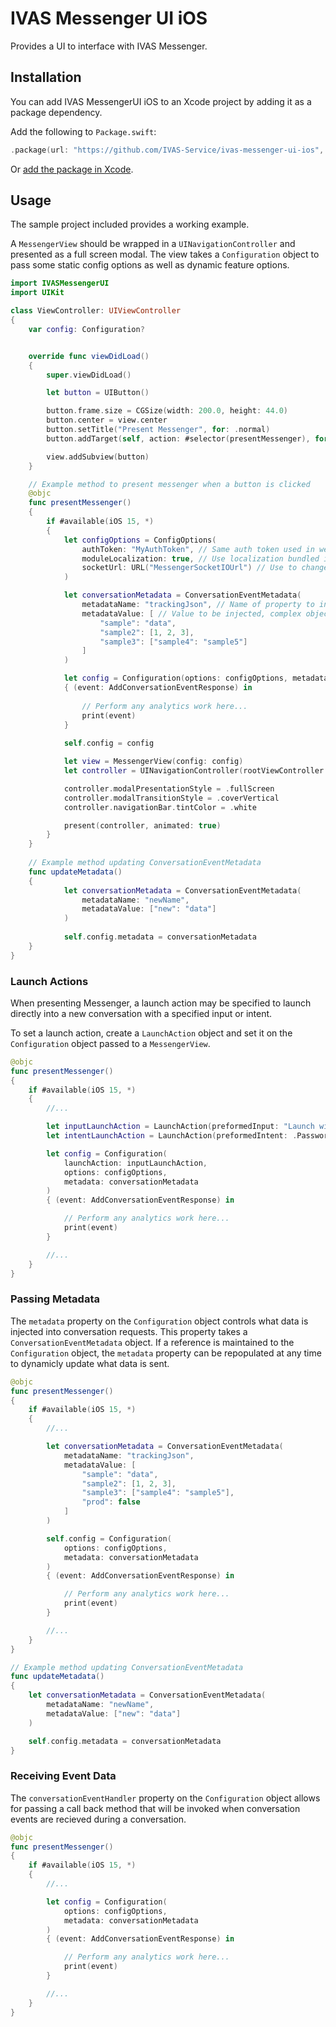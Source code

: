 # IVAS Messenger UI iOS

Provides a UI to interface with IVAS Messenger.

## Installation

You can add IVAS MessengerUI iOS to an Xcode project by adding it as a package dependency.

Add the following to `Package.swift`:

```swift
.package(url: "https://github.com/IVAS-Service/ivas-messenger-ui-ios", exact: "x.x.x")
```

Or [add the package in Xcode](https://developer.apple.com/documentation/xcode/adding_package_dependencies_to_your_app).

## Usage

The sample project included provides a working example.

A `MessengerView` should be wrapped in a `UINavigationController` and presented as a full screen modal. The view takes a `Configuration` object to pass some static config options as well as dynamic feature options. 

```swift
import IVASMessengerUI
import UIKit

class ViewController: UIViewController
{
    var config: Configuration?


    override func viewDidLoad()
    {
        super.viewDidLoad()

        let button = UIButton()

        button.frame.size = CGSize(width: 200.0, height: 44.0)
        button.center = view.center
        button.setTitle("Present Messenger", for: .normal)
        button.addTarget(self, action: #selector(presentMessenger), for: .touchUpInside)

        view.addSubview(button)
    }

	// Example method to present messenger when a button is clicked
    @objc
    func presentMessenger()
    {
        if #available(iOS 15, *)
        {
            let configOptions = ConfigOptions(
		        authToken: "MyAuthToken", // Same auth token used in web
		        moduleLocalization: true, // Use localization bundled in this package (only en-US), or provide custom localizations at app level
		        socketUrl: URL("MessengerSocketIOUrl") // Use to change environments if needed, defaults to "https://messenger.speakeasyai.com/socket.io"
		    )

            let conversationMetadata = ConversationEventMetadata(
		        metadataName: "trackingJson", // Name of property to inject into ConversationEvents
		        metadataValue: [ // Value to be injected, complex objects included must adhere to SocketIO.SocketData so they can be serialized (https://nuclearace.github.io/Socket.IO-Client-Swift/Protocols/SocketData.html)
		            "sample": "data",
		            "sample2": [1, 2, 3],
		            "sample3": ["sample4": "sample5"]
		        ]
		    )

            let config = Configuration(options: configOptions, metadata: conversationMetadata)
            { (event: AddConversationEventResponse) in
						
				// Perform any analytics work here...
				print(event)
			}	
			
            self.config = config

            let view = MessengerView(config: config)
            let controller = UINavigationController(rootViewController: view.viewController)

            controller.modalPresentationStyle = .fullScreen
            controller.modalTransitionStyle = .coverVertical
            controller.navigationBar.tintColor = .white

            present(controller, animated: true)
        }
    }
    
    // Example method updating ConversationEventMetadata
    func updateMetadata()
    {
			let conversationMetadata = ConversationEventMetadata(
		        metadataName: "newName",
		        metadataValue: ["new": "data"]
		    )
		    
		    self.config.metadata = conversationMetadata
    }
}
```

### Launch Actions

When presenting Messenger, a launch action may be specified to launch directly into a new conversation with a specified input or intent.

To set a launch action, create a `LaunchAction` object and set it on the `Configuration` object passed to a `MessengerView`.

```swift
@objc
func presentMessenger()
{
    if #available(iOS 15, *)
    {
        //...

        let inputLaunchAction = LaunchAction(preformedInput: "Launch with this input")
        let intentLaunchAction = LaunchAction(preformedIntent: .Password1)

        let config = Configuration(
            launchAction: inputLaunchAction,
            options: configOptions,
            metadata: conversationMetadata
        )
        { (event: AddConversationEventResponse) in

            // Perform any analytics work here...
            print(event)
        }

        //...
    }
}
```

### Passing Metadata

The `metadata` property on the `Configuration` object controls what data is injected into conversation requests. This property takes a `ConversationEventMetadata` object. If a reference is maintained to the `Configuration` object, the `metadata` property can be repopulated at any time to dynamicly update what data is sent.

```swift
@objc
func presentMessenger()
{
    if #available(iOS 15, *)
    {
        //...

        let conversationMetadata = ConversationEventMetadata(
            metadataName: "trackingJson",
            metadataValue: [
                "sample": "data",
                "sample2": [1, 2, 3],
                "sample3": ["sample4": "sample5"],
                "prod": false
            ]
        )

        self.config = Configuration(
            options: configOptions,
            metadata: conversationMetadata
        )
        { (event: AddConversationEventResponse) in

            // Perform any analytics work here...
            print(event)
        }

        //...
    }
}

// Example method updating ConversationEventMetadata
func updateMetadata()
{
    let conversationMetadata = ConversationEventMetadata(
        metadataName: "newName",
        metadataValue: ["new": "data"]
    )

    self.config.metadata = conversationMetadata
}
```

### Receiving Event Data

The `conversationEventHandler` property on the `Configuration` object allows for passing a call back method that will be invoked when conversation events are recieved during a conversation. 

```swift
@objc
func presentMessenger()
{
    if #available(iOS 15, *)
    {
        //...

        let config = Configuration(
            options: configOptions,
            metadata: conversationMetadata
        )
        { (event: AddConversationEventResponse) in

            // Perform any analytics work here...
            print(event)
        }

        //...
    }
}
```
